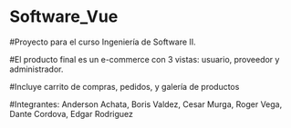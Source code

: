 # Software_Vue

#Proyecto para el curso Ingeniería de Software II.

#El producto final es un e-commerce con 3 vistas: usuario, proveedor y administrador.

#Incluye carrito de compras, pedidos, y galería de productos

#Integrantes: Anderson Achata, Boris Valdez, Cesar Murga, Roger Vega, Dante Cordova, Edgar Rodriguez
